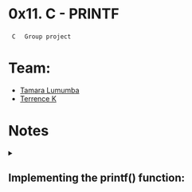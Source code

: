# **0x11. C - PRINTF** 
<code> C </code> <code> Group project </code>

# Team:
- [Tamara Lumumba](https://github.com/TamaraLumumba)
- [Terrence K](https://github.com/codenvibes)

# Notes

<details>
<summary><h2>Implementing the printf() function:</h2></summary>

<h3>1. Creating the function prototype:</h3>

<h3>2. Writing the function body:</h3>
The function body will handle the different types of format specifiers and handle variable arguments using va_list, va_start and va_end macros.

# Concepts
For this project, we expect you to look at these concepts:
- [Group Projects](https://intranet.alxswe.com/concepts)
- [Pair Programming - How To]()
- [Flowcharts]()
- [Technical Writing]()

# Resources
[Secrets of printf](https://www.academia.edu/10297206/Secrets_of_printf_)

man or help:
- `printf (3)`

# Requirements

<details>
<summary>

### General
</summary>

- Allowed editors: `vi`, `vim`, `emacs`
- All your files will be compiled on Ubuntu 20.04 LTS using `gcc`, using the options `-Wall` `-Werror` `-Wextra` `-pedantic` `-std=gnu89`
- All your files should end with a new line
- A `README.md` file, at the root of the folder of the project is mandatory
- Your code should use the `Betty` style. It will be checked using [betty-style.pl](https://github.com/alx-tools/Betty/blob/master/betty-style.pl) and [betty-doc.pl](https://github.com/alx-tools/Betty/blob/master/betty-doc.pl)
- You are not allowed to use global variables
- No more than 5 functions per file
- In the following examples, the `main.c` files are shown as examples. You can use them to test your functions, but you don’t have to push them to your repo (if you do we won’t take them into account). We will use our own `main.c` files at compilation. Our `main.c` files might be different from the one shown in the examples
- The prototypes of all your functions should be included in your header file called `main.h`
- Don’t forget to push your header file
- All your header files should be include guarded
- Note that we will not provide the `_putchar` function for this project
</details>

<details>
<summary>

### GitHub
</summary>

**There should be one project repository per group. The other members do not fork or clone the project to ensure only one of the team has the repository in their github account otherwise you risk scoring 0%**
</details>

# More Info

<details>
<summary>

### Authorized functions and macros
</summary>

- `write (man 2 write)`
- `malloc (man 3 malloc)`
- `free (man 3 free)`
- `va_start (man 3 va_start)`
- `va_end (man 3 va_end)`
- `va_copy (man 3 va_copy)`
- `va_arg (man 3 va_arg)`
</details>

<details>
<summary>

### Compilation
</summary>

- Your code will be compiled this way:
```
$ gcc -Wall -Werror -Wextra -pedantic -std=gnu89 *.c
```
- As a consequence, be careful not to push any c file containing a `main` function in the root directory of your project (you could have a `test` folder containing all your tests files including `main` functions)
- Our main files will include your main header file (`main.h`):` #include main.h`
- You might want to look at the gcc flag `-Wno-format` when testing with your `_printf` and the standard `printf`. Example of test file that you could use:
```
alex@ubuntu:~/c/printf$ cat main.c 
#include <limits.h>
#include <stdio.h>
#include "main.h"

/**
 * main - Entry point
 *
 * Return: Always 0
 */
int main(void)
{
    int len;
    int len2;
    unsigned int ui;
    void *addr;

    len = _printf("Let's try to printf a simple sentence.\n");
    len2 = printf("Let's try to printf a simple sentence.\n");
    ui = (unsigned int)INT_MAX + 1024;
    addr = (void *)0x7ffe637541f0;
    _printf("Length:[%d, %i]\n", len, len);
    printf("Length:[%d, %i]\n", len2, len2);
    _printf("Negative:[%d]\n", -762534);
    printf("Negative:[%d]\n", -762534);
    _printf("Unsigned:[%u]\n", ui);
    printf("Unsigned:[%u]\n", ui);
    _printf("Unsigned octal:[%o]\n", ui);
    printf("Unsigned octal:[%o]\n", ui);
    _printf("Unsigned hexadecimal:[%x, %X]\n", ui, ui);
    printf("Unsigned hexadecimal:[%x, %X]\n", ui, ui);
    _printf("Character:[%c]\n", 'H');
    printf("Character:[%c]\n", 'H');
    _printf("String:[%s]\n", "I am a string !");
    printf("String:[%s]\n", "I am a string !");
    _printf("Address:[%p]\n", addr);
    printf("Address:[%p]\n", addr);
    len = _printf("Percent:[%%]\n");
    len2 = printf("Percent:[%%]\n");
    _printf("Len:[%d]\n", len);
    printf("Len:[%d]\n", len2);
    _printf("Unknown:[%r]\n");
    printf("Unknown:[%r]\n");
    return (0);
}
alex@ubuntu:~/c/printf$ gcc -Wall -Wextra -Werror -pedantic -std=gnu89 -Wno-format *.c
alex@ubuntu:~/c/printf$ ./printf
Let's try to printf a simple sentence.
Let's try to printf a simple sentence.
Length:[39, 39]
Length:[39, 39]
Negative:[-762534]
Negative:[-762534]
Unsigned:[2147484671]
Unsigned:[2147484671]
Unsigned octal:[20000001777]
Unsigned octal:[20000001777]
Unsigned hexadecimal:[800003ff, 800003FF]
Unsigned hexadecimal:[800003ff, 800003FF]
Character:[H]
Character:[H]
String:[I am a string !]
String:[I am a string !]
Address:[0x7ffe637541f0]
Address:[0x7ffe637541f0]
Percent:[%]
Percent:[%]
Len:[12]
Len:[12]
Unknown:[%r]
Unknown:[%r]
alex@ubuntu:~/c/printf$
```
- We strongly encourage you to work all together on a set of tests
- If the task does not specify what to do with an edge case, do the same as `printf`
</details>

# Tasks
<details>
<summary>

### 0. I'm not going anywhere. You can print that wherever you want to. I'm here and I'm a Spur for life
`mandatory`
</summary>

Write a function that produces output according to a format.

- Prototype: `int _printf(const char *format, ...);`
- Returns: the number of characters printed (excluding the null byte used to end output to strings)
- write output to stdout, the standard output stream
- `format` is a character string. The format string is composed of zero or more directives. See `man 3 printf` for more detail. You need to handle the following conversion specifiers:
    - `c`
    - `s`
    - `%`
- You don’t have to reproduce the buffer handling of the C library `printf` function
- You don’t have to handle the flag characters
- You don’t have to handle field width
- You don’t have to handle precision
- You don’t have to handle the length modifiers
</details>

<details>
<summary>

### 1. Education is when you read the fine print. Experience is what you get if you don't
`mandatory`
</summary>

Handle the following conversion specifiers:
- `d`
- `i`
- You don’t have to handle the flag characters
- You don’t have to handle field width
- You don’t have to handle precision
- You don’t have to handle the length modifiers
</details>

<details>
<summary>

### 2. With a face like mine, I do better in print
`#advanced`
</summary>

Handle the following custom conversion specifiers:
- `b`: the unsigned int argument is converted to binary
```
alex@ubuntu:~/c/printf$ cat main.c
#include "main.h"

/**
 * main - Entry point
 *
 * Return: Always 0
 */
int main(void)
{
    _printf("%b\n", 98);
    return (0);
}
alex@ubuntu:~/c/printf$ gcc -Wall -Wextra -Werror -pedantic -std=gnu89 main.c
alex@ubuntu:~/c/printf$ ./a.out
1100010
alex@ubuntu:~/c/printf$
```
</details>

<details>
<summary>

### 3. What one has not experienced, one will never understand in print
`#advanced`
</summary>

Handle the following conversion specifiers:

- `u`
- `o`
- `x`
- `X`
- You don’t have to handle the flag characters
- You don’t have to handle field width
- You don’t have to handle precision
- You don’t have to handle the length modifiers
</details>

<details>
<summary>

### 4. Nothing in fine print is ever good news
`#advanced`
</summary>

Use a local buffer of 1024 chars in order to call `write` as little as possible.
</details>

<details>
<summary>

### 5. My weakness is wearing too much leopard print
`#advanced`
</summary>

Handle the following custom conversion specifier:
- `S` : prints the string.
- Non printable characters (0 < ASCII value < 32 or >= 127) are printed this way: `\x`, followed by the ASCII code value in hexadecimal (upper case - always 2 characters)
```
alex@ubuntu:~/c/printf$ cat main.c
#include "main.h"

/**
 * main - Entry point
 *
 * Return: Always 0
 */
int main(void)
{
    _printf("%S\n", "Best\nSchool");
    return (0);
}
alex@ubuntu:~/c/printf$ gcc -Wall -Wextra -Werror -pedantic -std=gnu89 main.c
alex@ubuntu:~/c/printf$ ./a.out
Best\x0ASchool
alex@ubuntu:~/c/printf$
```
</details>

<details>
<summary>

### 6. How is the world ruled and led to war? Diplomats lie to journalists and believe these lies when they see them in print
`#advanced`
</summary>

Handle the following conversion specifier: `p`.

- You don’t have to handle the flag characters
- You don’t have to handle field width
- You don’t have to handle precision
- You don’t have to handle the length modifiers
</details>

<details>
<summary>

### 7. The big print gives and the small print takes away
`#advanced`
</summary>

Handle the following flag characters for non-custom conversion specifiers:

- `+`
- space
- `#`
</details>

<details>
<summary>

### 8. Sarcasm is lost in print
`#advanced`
</summary>

Handle the following length modifiers for non-custom conversion specifiers:

- `l`
- `h`

Conversion specifiers to handle: `d`, `i`, `u`, `o`, `x`, `X`
</details>

<details>
<summary>

### 9. Print some money and give it to us for the rain forests
`#advanced`
</summary>

Handle the field width for non-custom conversion specifiers.
</details>

<details>
<summary>

### 10. The negative is the equivalent of the composer's score, and the print the performance
`#advanced`
</summary>

Handle the precision for non-custom conversion specifiers.
</details>

<details>
<summary>

### 11. It's depressing when you're still around and your albums are out of print
`#advanced`
</summary>

Handle the `0` flag character for non-custom conversion specifiers.
</details>

<details>
<summary>

### 12. Every time that I wanted to give up, if I saw an interesting textile, print what ever, suddenly I would see a collection
`#advanced`
</summary>

Handle the `-` flag character for non-custom conversion specifiers.
</details>

<details>
<summary>

### 13. Print is the sharpest and the strongest weapon of our party
`#advanced`
</summary>

Handle the following custom conversion specifier:

- `r` : prints the reversed string
</details>

<details>
<summary>

### 14. The flood of print has turned reading into a process of gulping rather than savoring
`#advanced`
</summary>

Handle the following custom conversion specifier:

- `R`: prints the rot13'ed string
</details>

<details>
<summary>

### 15. *
`#advanced`
</summary>

All the above options work well together.
</details>